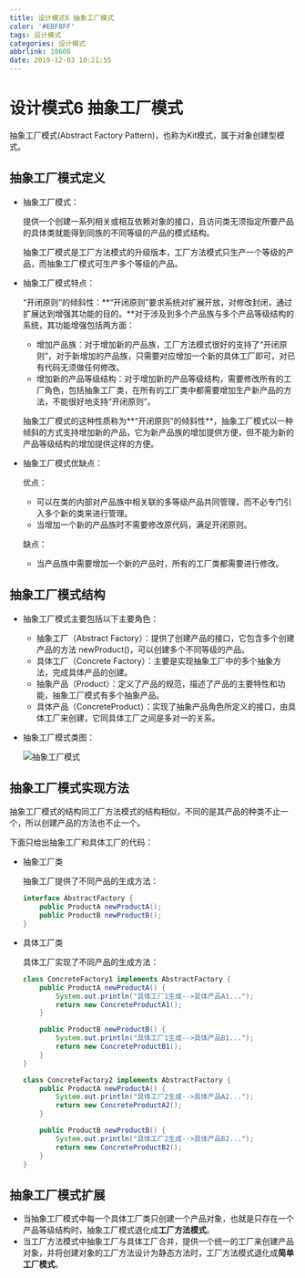 ```yaml
---
title: 设计模式6 抽象工厂模式
color: '#EBF8FF'
tags: 设计模式
categories: 设计模式
abbrlink: 18608
date: 2019-12-03 10:21:55
---
```


# 设计模式6 抽象工厂模式

抽象工厂模式(Abstract Factory Pattern)，也称为Kit模式，属于对象创建型模式。

## 抽象工厂模式定义

- 抽象工厂模式：

  提供一个创建一系列相关或相互依赖对象的接口，且访问类无须指定所要产品的具体类就能得到同族的不同等级的产品的模式结构。

  抽象工厂模式是工厂方法模式的升级版本，工厂方法模式只生产一个等级的产品，而抽象工厂模式可生产多个等级的产品。

- 抽象工厂模式特点：
  
  “开闭原则”的倾斜性：**“开闭原则”要求系统对扩展开放，对修改封闭，通过扩展达到增强其功能的目的。**对于涉及到多个产品族与多个产品等级结构的系统，其功能增强包括两方面：
  
  - 增加产品族：对于增加新的产品族，工厂方法模式很好的支持了“开闭原则”，对于新增加的产品族，只需要对应增加一个新的具体工厂即可，对已有代码无须做任何修改。
  - 增加新的产品等级结构：对于增加新的产品等级结构，需要修改所有的工厂角色，包括抽象工厂类，在所有的工厂类中都需要增加生产新产品的方法，不能很好地支持“开闭原则”。
            
  抽象工厂模式的这种性质称为**“开闭原则”的倾斜性**，抽象工厂模式以一种倾斜的方式支持增加新的产品，它为新产品族的增加提供方便，但不能为新的产品等级结构的增加提供这样的方便。

- 抽象工厂模式优缺点：

  优点：
  - 可以在类的内部对产品族中相关联的多等级产品共同管理，而不必专门引入多个新的类来进行管理。
  - 当增加一个新的产品族时不需要修改原代码，满足开闭原则。
  
  缺点：
  - 当产品族中需要增加一个新的产品时，所有的工厂类都需要进行修改。
  
## 抽象工厂模式结构


- 抽象工厂模式主要包括以下主要角色：
  - 抽象工厂（Abstract Factory）：提供了创建产品的接口，它包含多个创建产品的方法 newProduct()，可以创建多个不同等级的产品。
  - 具体工厂（Concrete Factory）：主要是实现抽象工厂中的多个抽象方法，完成具体产品的创建。
  - 抽象产品（Product）：定义了产品的规范，描述了产品的主要特性和功能，抽象工厂模式有多个抽象产品。
  - 具体产品（ConcreteProduct）：实现了抽象产品角色所定义的接口，由具体工厂来创建，它同具体工厂之间是多对一的关系。
- 抽象工厂模式类图：

  ![抽象工厂模式](https://s2.ax1x.com/2019/12/03/QK2DAA.png)

## 抽象工厂模式实现方法

抽象工厂模式的结构同工厂方法模式的结构相似，不同的是其产品的种类不止一个，所以创建产品的方法也不止一个。

下面只给出抽象工厂和具体工厂的代码：

- 抽象工厂类

  抽象工厂提供了不同产品的生成方法：
  
  ```java 
  interface AbstractFactory {
      public ProductA newProductA();
      public ProductB newProductB();
  }
  ```
  
- 具体工厂类

  具体工厂实现了不同产品的生成方法：

  ```java 
  class ConcreteFactory1 implements AbstractFactory {
      public ProductA newProductA() {
          System.out.println("具体工厂1生成-->具体产品A1...");
          return new ConcreteProductA1();
      }
  
      public ProductB newProductB() {
          System.out.println("具体工厂1生成-->具体产品B1...");
          return new ConcreteProductB1();
      }
  }
  
  class ConcreteFactory2 implements AbstractFactory {
      public ProductA newProductA() {
          System.out.println("具体工厂2生成-->具体产品A2...");
          return new ConcreteProductA2();
      }
  
      public ProductB newProductB() {
          System.out.println("具体工厂2生成-->具体产品B2...");
          return new ConcreteProductB2();
      }
  }
  ```

## 抽象工厂模式扩展

- 当抽象工厂模式中每一个具体工厂类只创建一个产品对象，也就是只存在一个产品等级结构时，抽象工厂模式退化成**工厂方法模式**。
- 当工厂方法模式中抽象工厂与具体工厂合并，提供一个统一的工厂来创建产品对象，并将创建对象的工厂方法设计为静态方法时，工厂方法模式退化成**简单工厂模式**。
